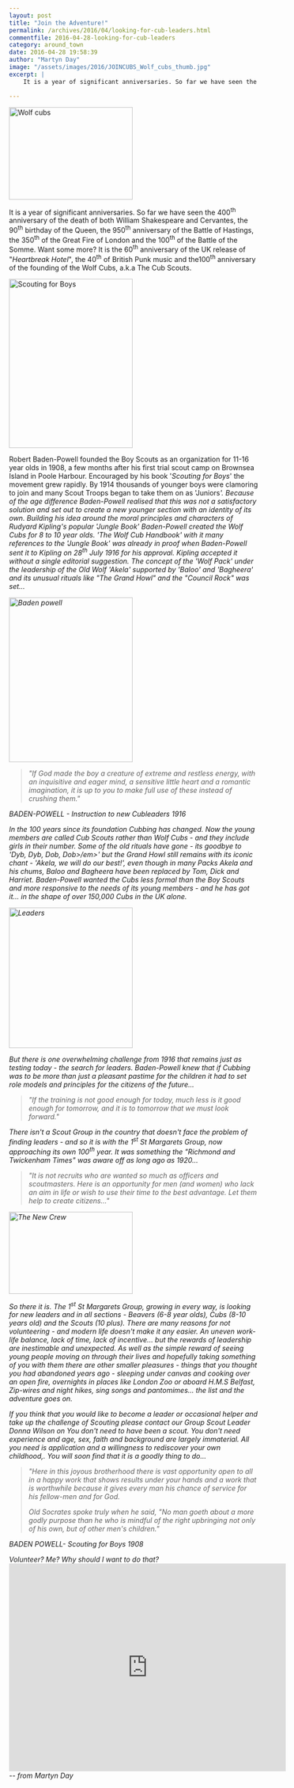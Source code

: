 ```yaml
---
layout: post
title: "Join the Adventure!"
permalink: /archives/2016/04/looking-for-cub-leaders.html
commentfile: 2016-04-28-looking-for-cub-leaders
category: around_town
date: 2016-04-28 19:58:39
author: "Martyn Day"
image: "/assets/images/2016/JOINCUBS_Wolf_cubs_thumb.jpg"
excerpt: |
    It is a year of significant anniversaries. So far we have seen the 400<sup>th</sup> anniversary of the death of both William Shakespeare and Cervantes, the 90<sup>th</sup> birthday of the Queen, the 950<sup>th</sup> anniversary of the Battle of Hastings, the 350<sup>th</sup> of the Great Fire of London and the 100<sup>th</sup> of the Battle of the Somme. Want some more? It is the 60<sup>th</sup> anniversary of the UK release of "<em>Heartbreak Hotel</em>", the 40<sup>th</sup> of British Punk music and the100<sup>th</sup> anniversary of the founding of the Wolf Cubs, a.k.a The Cub Scouts.

---
```


<a href="/assets/images/2016/JOINCUBS_Wolf_cubs.jpg" title="See larger version of - Wolf cubs"><img src="/assets/images/2016/JOINCUBS_Wolf_cubs_thumb.jpg" width="250" height="187" alt="Wolf cubs" class="photo right" /></a>

It is a year of significant anniversaries. So far we have seen the 400<sup>th</sup> anniversary of the death of both William Shakespeare and Cervantes, the 90<sup>th</sup> birthday of the Queen, the 950<sup>th</sup> anniversary of the Battle of Hastings, the 350<sup>th</sup> of the Great Fire of London and the 100<sup>th</sup> of the Battle of the Somme. Want some more? It is the 60<sup>th</sup> anniversary of the UK release of "<em>Heartbreak Hotel</em>", the 40<sup>th</sup> of British Punk music and the100<sup>th</sup> anniversary of the founding of the Wolf Cubs, a.k.a The Cub Scouts.

<a href="/assets/images/2016/JOINCUBS_Scouting_for_Boys.JPG" title="See larger version of - Scouting for Boys"><img src="/assets/images/2016/JOINCUBS_Scouting_for_Boys_thumb.JPG" width="250" height="342" alt="Scouting for Boys" class="photo right" /></a>

Robert Baden-Powell founded the Boy Scouts as an organization for 11-16 year olds in 1908, a few months after his first trial scout camp on Brownsea Island in Poole Harbour. Encouraged by his book '<em>Scouting for Boys</em>' the movement grew rapidly. By 1914 thousands of younger boys were clamoring to join and many Scout Troops began to take them on as '</em>Juniors<em>'. Because of the age difference Baden-Powell realised that this was not a satisfactory solution and set out to create a new younger section with an identity of its own. Building his idea around the moral principles and characters of Rudyard Kipling's popular <em>'Jungle Book'</em> Baden-Powell created the Wolf Cubs for 8 to 10 year olds. '<em>The Wolf Cub Handbook</em>' with it many references to the '<em>Jungle Book</em>' was already in proof when Baden-Powell sent it to Kipling on 28<sup>th</sup> July 1916 for his approval. Kipling accepted it without a single editorial suggestion. The concept of the '<em>Wolf Pack</em>' under the leadership of the Old Wolf '<em>Akela</em>' supported by '<em>Baloo</em>' and '<em>Bagheera</em>' and its unusual rituals like "<em>The Grand Howl</em>" and the "<em>Council Rock</em>" was set...

<a href="/assets/images/2016/JOINCUBS_Baden-powell.jpg" title="See larger version of - Baden powell"><img src="/assets/images/2016/JOINCUBS_Baden-powell_thumb.jpg" width="250" height="333" alt="Baden powell" class="photo right" /></a>

> "If God made the boy a creature of extreme and restless energy, with an inquisitive and eager mind, a sensitive little heart and a romantic imagination, it is up to you to make full use of these instead of crushing them."

<cite>BADEN-POWELL - Instruction to new Cubleaders 1916</cite>

In the 100 years since its foundation Cubbing has changed. Now the young members are called Cub Scouts rather than Wolf Cubs - and they include girls in their number. Some of the old rituals have gone - its goodbye to '<em>Dyb, Dyb, Dob, Dob&gt;/em&gt;' but the Grand Howl still remains with its iconic chant - '<em>Akela, we will do our best!</em>', even though in many Packs Akela and his chums, Baloo and Bagheera have been replaced by Tom, Dick and Harriet. Baden-Powell wanted the Cubs less formal than the Boy Scouts and more responsive to the needs of its young members - and he has got it... in the shape of over 150,000 Cubs in the UK alone.

<a href="/assets/images/2016/JOINCUBS_Leaders.JPG" title="See larger version of - Leaders"><img src="/assets/images/2016/JOINCUBS_Leaders_thumb.JPG" width="250" height="284" alt="Leaders" class="photo right" /></a>

But there is one overwhelming challenge from 1916 that remains just as testing today - the search for leaders. Baden-Powell knew that if Cubbing was to be more than just a pleasant pastime for the children it had to set role models and principles for the citizens of the future...

> "If the training is not good enough for today, much less is it good enough for tomorrow, and it is to tomorrow that we must look forward."

There isn't a Scout Group in the country that doesn't face the problem of finding leaders - and so it is with the 1<sup>st</sup> St Margarets Group, now approaching its own 100<sup>th</sup> year. It was something the "<em>Richmond and Twickenham Times</em>" was aware off as long ago as 1920...

> "It is not recruits who are wanted so much as officers and scoutmasters. Here is an opportunity for men (and women) who lack an aim in life or wish to use their time to the best advantage. Let them help to create citizens..."

<a href="/assets/images/2016/JOINCUBS_The_New_Crew.JPG" title="See larger version of - The New Crew"><img src="/assets/images/2016/JOINCUBS_The_New_Crew_thumb.JPG" width="250" height="166" alt="The New Crew" class="photo right" /></a>

So there it is. The 1<sup>st</sup> St Margarets Group, growing in every way, is looking for new leaders and in all sections - Beavers (6-8 year olds), Cubs (8-10 years old) and the Scouts (10 plus). There are many reasons for not volunteering - and modern life doesn't make it any easier. An uneven work-life balance, lack of time, lack of incentive... but the rewards of leadership are inestimable and unexpected. As well as the simple reward of seeing young people moving on through their lives and hopefully taking something of you with them there are other smaller pleasures - things that you thought you had abandoned years ago - sleeping under canvas and cooking over an open fire, overnights in places like London Zoo or aboard H.M.S Belfast, Zip-wires and night hikes, sing songs and pantomimes... the list and the adventure goes on.

<div markdown="1" class="letter">
If you think that you would like to become a leader or occasional helper and take up the challenge of Scouting please contact our Group Scout Leader Donna Wilson on <GSL@istmar.org> You don't need to have been a scout. You don't need experience and age, sex, faith and background are largely immaterial. All you need is application and a willingness to rediscover your own childhood,. You will soon find that it is a goodly thing to do...

> "Here in this joyous brotherhood there is vast opportunity open to all in a happy work that shows results under your hands and a work that is worthwhile because it gives every man his chance of service for his fellow-men and for God.
> 
>  Old Socrates spoke truly when he said, "No man goeth about a more godly purpose than he who is mindful of the right upbringing not only of his own, but of other men'</em>s children."
> 
 <cite>BADEN POWELL- Scouting for Boys 1908</cite>

</div>
<div markdown="1" class="box <em>
"&gt;

#### Volunteer? Me? Why should I want to do that?

<iframe width="560" height="420" src="https://www.youtube-nocookie.com/embed/UlHEC_pFws4?rel=0" frameborder="0" allowfullscreen>
</iframe>
</div>
<cite>-- from Martyn Day</cite>
